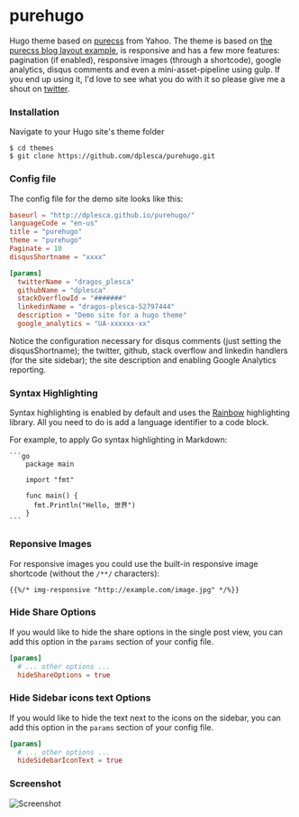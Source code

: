 purehugo
========

Hugo theme based on [purecss](http://purecss.io/) from Yahoo. The theme is based on [the purecss blog layout example](http://purecss.io/layouts/blog/), is responsive and has a few more features: pagination (if enabled), responsive images (through a shortcode), google analytics, disqus comments and even a mini-asset-pipeline using gulp. If you end up using it, I'd love to see what you do with it so please give me a shout on [twitter](https://twitter.com/dragos_plesca).

### Installation

Navigate to your Hugo site's theme folder
```
$ cd themes
$ git clone https://github.com/dplesca/purehugo.git
```

### Config file

The config file for the demo site looks like this:

```toml
baseurl = "http://dplesca.github.io/purehugo/"
languageCode = "en-us"
title = "purehugo"
theme = "purehugo"
Paginate = 10
disqusShortname = "xxxx"

[params]
  twitterName = "dragos_plesca"
  githubName = "dplesca"
  stackOverflowId = "#######"
  linkedinName = "dragos-plesca-52797444"
  description = "Demo site for a hugo theme"
  google_analytics = "UA-xxxxxx-xx"
```

Notice the configuration necessary for disqus comments (just setting the disqusShortname); the twitter, github, stack overflow and linkedin handlers (for the site sidebar); the site description and enabling Google Analytics reporting.

### Syntax Highlighting

Syntax highlighting is enabled by default and uses the [Rainbow](http://craig.is/making/rainbows) highlighting library. All you need to do is add a language identifier to a code block.

For example, to apply Go syntax highlighting in Markdown:

    ```go
        package main

        import "fmt"

        func main() {
          fmt.Println("Hello, 世界")
        }
    ```

### Reponsive Images

For responsive images you could use the built-in responsive image shortcode (without the `/**/` characters):  
```
{{%/* img-responsive "http://example.com/image.jpg" */%}}
```

### Hide Share Options

If you would like to hide the share options in the single post view, you can add this option in the `params` section of your config file.

```toml
[params]
  # ... other options ...
  hideShareOptions = true
```

### Hide Sidebar icons text Options


If you would like to hide the text next to the icons on the sidebar, you can add this option in the `params` section of your config file.

```toml
[params]
  # ... other options ...
  hideSidebarIconText = true
```

### Screenshot
![Screenshot](http://i.imgur.com/Dsj41Rz.png)
